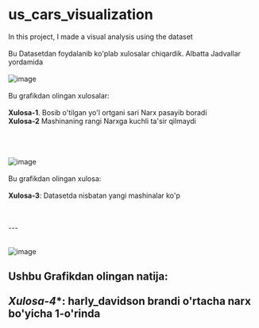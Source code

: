 # us_cars_visualization
In this project, I made a visual analysis using the dataset
<br>
<br>
Bu Datasetdan foydalanib ko'plab xulosalar chiqardik. Albatta Jadvallar yordamida
<br>
<br>
![image](https://github.com/jamshid-ds/us_cars_visualization/assets/117648241/f2154c04-3088-4829-96c7-4e7ee3730939)
<br>
<br>
Bu grafikdan olingan xulosalar:
<br>
<br>
**Xulosa-1**. Bosib o'tilgan yo'l ortgani sari Narx pasayib boradi
<br>
**Xulosa-2** Mashinaning rangi Narxga kuchli ta'sir qilmaydi
<br>
<br>
<br>
<br>

![image](https://github.com/jamshid-ds/us_cars_visualization/assets/117648241/9ad4849e-6461-444e-ba8c-b1139b82ba07)
<br>
<br>
Bu grafikdan olingan xulosa:
<br>
<br>
**Xulosa-3**: Datasetda nisbatan yangi mashinalar ko'p

<br>
<br>
---
<br>
<br>

![image](https://github.com/jamshid-ds/us_cars_visualization/assets/117648241/ddfa4982-d1f3-429f-86d6-61eb97bb10d5)

Ushbu Grafikdan olingan natija:
<br>
<br>
*Xulosa-4**: harly_davidson brandi o'rtacha narx bo'yicha 1-o'rinda
<br>
<br>
---
<br>
<br>





